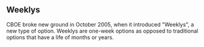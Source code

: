 ## Weeklys

CBOE broke new ground in October 2005, when it introduced "Weeklys", a new type of option. Weeklys are one-week options as opposed to traditional options that have a life of months or years.